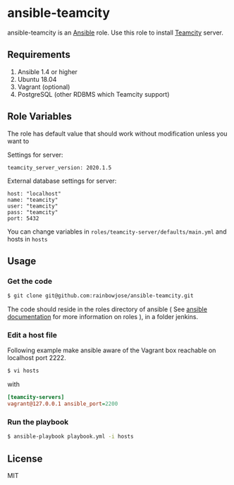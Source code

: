 
ansible-teamcity
=========

ansible-teamcity is an [Ansible](http://ansible.com) role.
Use this role to install [Teamcity](http://www.jetbrains.com/teamcity/) server.

Requirements
------------

1. Ansible 1.4 or higher
2. Ubuntu 18.04
3. Vagrant (optional)
4. PostgreSQL (other RDBMS which Teamcity support)

Role Variables
--------------
The role has default value that should work without modification unless you want to

Settings for server:

    teamcity_server_version: 2020.1.5

External database settings for server:

    host: "localhost"
    name: "teamcity"
    user: "teamcity"
    pass: "teamcity"
    port: 5432

You can change variables in `roles/teamcity-server/defaults/main.yml`
and hosts in `hosts`



Usage
----------------

### Get the code

```bash
$ git clone git@github.com:rainbowjose/ansible-teamcity.git
```

The code should reside in the roles directory of ansible ( See [ansible documentation](http://www.ansibleworks.com/docs/playbooks.html#roles) for more information on roles ), in a folder jenkins.

### Edit a host file

Following example make ansible aware of the Vagrant box reachable on localhost port 2222.

```bash
$ vi hosts
```

with

```ini
[teamcity-servers]
vagrant@127.0.0.1 ansible_port=2200
```

### Run the playbook

```bash
$ ansible-playbook playbook.yml -i hosts
```

License
-------

MIT
